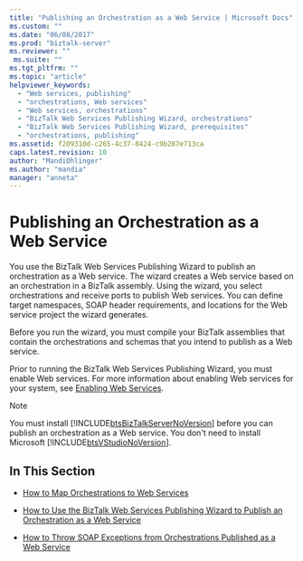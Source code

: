 ```yaml
---
title: "Publishing an Orchestration as a Web Service | Microsoft Docs"
ms.custom: ""
ms.date: "06/08/2017"
ms.prod: "biztalk-server"
ms.reviewer: ""
 ms.suite: ""
ms.tgt_pltfrm: ""
ms.topic: "article"
helpviewer_keywords: 
  - "Web services, publishing"
  - "orchestrations, Web services"
  - "Web services, orchestrations"
  - "BizTalk Web Services Publishing Wizard, orchestrations"
  - "BizTalk Web Services Publishing Wizard, prerequisites"
  - "orchestrations, publishing"
ms.assetid: f209310d-c265-4c37-8424-c9b287e713ca
caps.latest.revision: 10
author: "MandiOhlinger"
ms.author: "mandia"
manager: "anneta"
---
```

# Publishing an Orchestration as a Web Service
You use the BizTalk Web Services Publishing Wizard to publish an orchestration as a Web service. The wizard creates a Web service based on an orchestration in a BizTalk assembly. Using the wizard, you select orchestrations and receive ports to publish Web services. You can define target namespaces, SOAP header requirements, and locations for the Web service project the wizard generates.  
  
 Before you run the wizard, you must compile your BizTalk assemblies that contain the orchestrations and schemas that you intend to publish as a Web service.  
  
 Prior to running the BizTalk Web Services Publishing Wizard, you must enable Web services. For more information about enabling Web services for your system, see [Enabling Web Services](../core/enabling-web-services.md).  
  
> [!NOTE]
>  You must install [!INCLUDE[btsBizTalkServerNoVersion](../includes/btsbiztalkservernoversion-md.md)] before you can publish an orchestration as a Web service. You don't need to install Microsoft [!INCLUDE[btsVStudioNoVersion](../includes/btsvstudionoversion-md.md)].  
  
## In This Section  
  
-   [How to Map Orchestrations to Web Services](../core/how-to-map-orchestrations-to-web-services.md)  
  
-   [How to Use the BizTalk Web Services Publishing Wizard to Publish an Orchestration as a Web Service](../core/publish-orchestration-as-web-service--biztalk-web-services-publishing-wizard.md)  
  
-   [How to Throw SOAP Exceptions from Orchestrations Published as a Web Service](../core/how-to-throw-soap-exceptions-from-orchestrations-published-as-a-web-service.md)